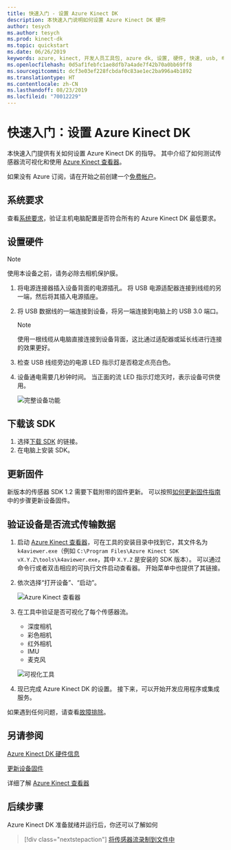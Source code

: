 ```yaml
---
title: 快速入门 - 设置 Azure Kinect DK
description: 本快速入门说明如何设置 Azure Kinect DK 硬件
author: tesych
ms.author: tesych
ms.prod: kinect-dk
ms.topic: quickstart
ms.date: 06/26/2019
keywords: azure, kinect, 开发人员工具包, azure dk, 设置, 硬件, 快速, usb, 电源, 查看器, 传感器, 流, 安装, SDK, 固件
ms.openlocfilehash: 0d5af1febfc1ae8dfb7a4ade7f42b70a0bb69ff8
ms.sourcegitcommit: dcf3e03ef228fcbdaf0c83ae1ec2ba996a4b1892
ms.translationtype: HT
ms.contentlocale: zh-CN
ms.lasthandoff: 08/23/2019
ms.locfileid: "70012229"
---
```

# <a name="quickstart-set-up-your-azure-kinect-dk"></a>快速入门：设置 Azure Kinect DK

本快速入门提供有关如何设置 Azure Kinect DK 的指导。 其中介绍了如何测试传感器流可视化和使用 [Azure Kinect 查看器](azure-kinect-viewer.md)。

如果没有 Azure 订阅，请在开始之前创建一个[免费帐户](https://azure.microsoft.com/free/?WT.mc_id=A261C142F)。

## <a name="system-requirements"></a>系统要求

查看[系统要求](system-requirements.md)，验证主机电脑配置是否符合所有的 Azure Kinect DK 最低要求。

## <a name="set-up-hardware"></a>设置硬件

> [!NOTE]
> 使用本设备之前，请务必除去相机保护膜。

1. 将电源连接器插入设备背面的电源插孔。 将 USB 电源适配器连接到线缆的另一端，然后将其插入电源插座。
2. 将 USB 数据线的一端连接到设备，将另一端连接到电脑上的 USB 3.0 端口。
   >[!NOTE]
   >使用一根线缆从电脑直接连接到设备背面，这比通过适配器或延长线进行连接的效果更好。

3. 检查 USB 线缆旁边的电源 LED 指示灯是否稳定点亮白色。
4. 设备通电需要几秒钟时间。 当正面的流 LED 指示灯熄灭时，表示设备可供使用。

    ![完整设备功能](./media/quickstarts/full-device-features.png)

## <a name="download-the-sdk"></a>下载该 SDK

1. 选择[下载 SDK](sensor-sdk-download.md) 的链接。
2. 在电脑上安装 SDK。

## <a name="update-firmware"></a>更新固件

新版本的传感器 SDK 1.2 需要下载附带的固件更新。 可以按照[如何更新固件指南](update-device-firmware.md)中的步骤更新设备固件。

## <a name="verify-that-the-device-streams-data"></a>验证设备是否流式传输数据

1. 启动 [Azure Kinect 查看器](azure-kinect-viewer.md)，可在工具的安装目录中找到它，其文件名为 `k4aviewer.exe`（例如 `C:\Program Files\Azure Kinect SDK vX.Y.Z\tools\k4aviewer.exe`，其中 `X.Y.Z` 是安装的 SDK 版本）。 可以通过命令行或者双击相应的可执行文件启动查看器。 开始菜单中也提供了其链接。
2. 依次选择“打开设备”、“启动”。  

    ![Azure Kinect 查看器](./media/quickstarts/viewer.png)

3. 在工具中验证是否可视化了每个传感器流。
    - 深度相机
    - 彩色相机
    - 红外相机
    - IMU
    - 麦克风

    ![可视化工具](./media/quickstarts/visualization-tool.png)

4. 现已完成 Azure Kinect DK 的设置。 接下来，可以开始开发应用程序或集成服务。

如果遇到任何问题，请查看[故障排除](troubleshooting.md)。

## <a name="see-also"></a>另请参阅

[Azure Kinect DK 硬件信息](hardware-specification.md)

[更新设备固件](update-device-firmware.md)

详细了解 [Azure Kinect 查看器](azure-kinect-viewer.md)

## <a name="next-steps"></a>后续步骤

Azure Kinect DK 准备就绪并运行后，你还可以了解如何
> [!div class="nextstepaction"]
> [将传感器流录制到文件中](record-sensor-streams-file.md)

